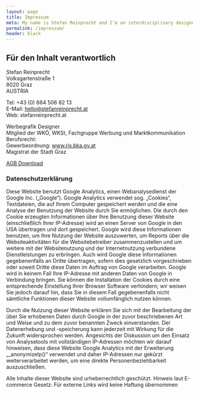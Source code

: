 ```yaml
---
layout: page
title: Impressum
meta: My name is Stefan Reinprecht and I’m an interdisciplinary designer from Graz, Austria. I'm really enthusiastic about webdesign and development.
permalink: /impressum/
header: black
---
```


## Für den Inhalt verantwortlich
Stefan Reinprecht  
Volksgartenstraße 1  
8020 Graz  
AUSTRIA  

Tel: +43 (0) 664 506 82 13  
E-Mail: hello@stefanreinprecht.at  
Web: stefanreinprecht.at  

Werbegrafik Designer  
Mitglied der WKÖ, WKSt, Fachgruppe Werbung und Marktkommunikation  
Berufsrecht:  
Gewerbeordnung: www.ris.bka.gv.at  
Magistrat der Stadt Graz  

[AGB Download](http://stefanreinprecht.at/assets/dist/agb_reinprecht_02_15.pdf)

### Datenschutzerklärung 
Diese Website benutzt Google Analytics, einen Webanalysedienst der Google Inc. („Google“). Google Analytics verwendet sog. „Cookies“, Textdateien, die auf Ihrem Computer gespeichert werden und die eine Analyse der Benutzung der Website durch Sie ermöglichen. Die durch den Cookie erzeugten Informationen über Ihre Benutzung dieser Website (einschließlich Ihrer IP-Adresse) wird an einen Server von Google in den USA übertragen und dort gespeichert. Google wird diese Informationen benutzen, um Ihre Nutzung der Website auszuwerten, um Reports über die Websiteaktivitäten für die Websitebetreiber zusammenzustellen und um weitere mit der Websitenutzung und der Internetnutzung verbundene Dienstleistungen zu erbringen. Auch wird Google diese Informationen gegebenenfalls an Dritte übertragen, sofern dies gesetzlich vorgeschrieben oder soweit Dritte diese Daten im Auftrag von Google verarbeiten. Google wird in keinem Fall Ihre IP-Adresse mit anderen Daten von Google in Verbindung bringen. Sie können die Installation der Cookies durch eine entsprechende Einstellung Ihrer Browser Software verhindern; wir weisen Sie jedoch darauf hin, dass Sie in diesem Fall gegebenenfalls nicht sämtliche Funktionen dieser Website vollumfänglich nutzen können.

Durch die Nutzung dieser Website erklären Sie sich mit der Bearbeitung der über Sie erhobenen Daten durch Google in der zuvor beschriebenen Art und Weise und zu dem zuvor benannten Zweck einverstanden. Der Datenerhebung und -speicherung kann jederzeit mit Wirkung für die Zukunft widersprochen werden. Angesichts der Diskussion um den Einsatz von Analysetools mit vollständigen IP-Adressen möchten wir darauf hinweisen, dass diese Website Google Analytics mit der Erweiterung „_anonymizeIp()“ verwendet und daher IP-Adressen nur gekürzt weiterverarbeitet werden, um eine direkte Personenbeziehbarkeit auszuschließen.

Alle Inhalte dieser Website sind urheberrechtlich geschützt.
Hinweis laut E-commerce Gesetz: Für externe Links wird
keine Haftung übernommen
